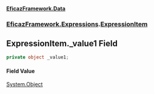 #### [EficazFramework.Data](EficazFrameworkData.md 'EficazFramework Data')
### [EficazFramework.Expressions](EficazFrameworkData.md#EficazFramework.Expressions 'EficazFramework.Expressions').[ExpressionItem](EficazFramework.Expressions/ExpressionItem.md 'EficazFramework.Expressions.ExpressionItem')

## ExpressionItem._value1 Field

```csharp
private object _value1;
```

#### Field Value
[System.Object](https://docs.microsoft.com/en-us/dotnet/api/System.Object 'System.Object')